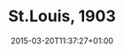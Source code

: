 ---
clipterms:
- "Mise-en-Sc\xE8ne"
commentary: ''
date: '2015-03-20T11:37:27+01:00'
director_first: Vincente
director_last: Minnelli
film: Meet Me in St. Louis
length: 0:29
quicktime: stlouis_1903.mov
source: 1999 Turner Entertainment
title: St.Louis, 1903
year: '1944'
---